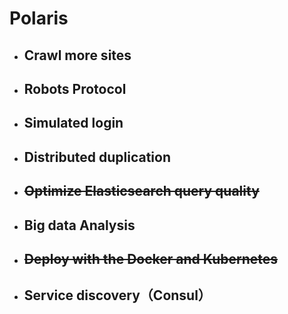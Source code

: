 # Polaris 

- ## Crawl more sites

- ## Robots Protocol

- ## Simulated login

- ## Distributed duplication

- ## ~~Optimize Elasticsearch query quality~~

- ## Big data Analysis

- ## ~~Deploy with the Docker and Kubernetes~~

- ## Service discovery（Consul）